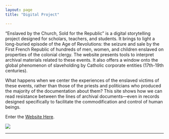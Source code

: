 ```yaml
---
layout: page
title: "Digital Project"

---
```


“Enslaved by the Church, Sold for the Republic” is a digital storytelling project designed for scholars, teachers, and students. It brings to light a long-buried episode of the Age of Revolutions: the seizure and sale by the First French Republic of hundreds of men, women, and children enslaved on properties of the colonial clergy. The website presents tools to interpret archival materials related to these events. It also offers a window onto the global phenomenon of slaveholding by Catholic corporate entities (17th-19th centuries). 

What happens when we center the experiences of the enslaved victims of these events, rather than those of the priests and politicians who produced the majority of the documentation about them? This site shows how we can read resistance between the lines of archival documents&mdash;even in records designed specifically to facilitate the commodification and control of human beings.

Enter the [Website Here](https://storymaps.arcgis.com/stories/68ea1822adba48acadb2848f40b29048).

<img src="{{ site.baseurl }}/3bassins.gif">

---
